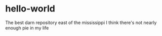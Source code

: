 # hello-world
The best darn repository east of the mississippi
I think there's not nearly enough pie in my life
